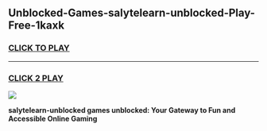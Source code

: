
## Unblocked-Games-salytelearn-unblocked-Play-Free-1kaxk
<h3>
<a href="https://premium76.site?title=salytelearn-unblocked&ref=18A1">CLICK TO PLAY</a></h3>
<hr>

<h3>
<a href="https://premium76.site?title=salytelearn-unblocked&ref=18A1">CLICK 2 PLAY</a>
  
</h3>

<a href="https://premium76.site?title=salytelearn-unblocked&ref=18A1"><img src="https://clearcache.store/games.png"></a>


**salytelearn-unblocked games unblocked: Your Gateway to Fun and Accessible Online Gaming**
